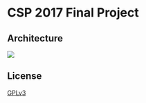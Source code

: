 # CSP 2017 Final Project

## Architecture
![](https://i.imgur.com/iJZl4Bt.png)

## License
[GPLv3](https://github.com/w86763777/csp-2017-final-project/blob/master/LICENSE)
